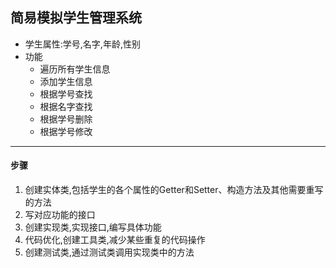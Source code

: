 ## 简易模拟学生管理系统
- 学生属性:学号,名字,年龄,性别
- 功能
    - 遍历所有学生信息
    - 添加学生信息
    - 根据学号查找
    - 根据名字查找
    - 根据学号删除
    - 根据学号修改
---
#### 步骤
1. 创建实体类,包括学生的各个属性的Getter和Setter、构造方法及其他需要重写的方法
2. 写对应功能的接口
3. 创建实现类,实现接口,编写具体功能
4. 代码优化,创建工具类,减少某些重复的代码操作
5. 创建测试类,通过测试类调用实现类中的方法